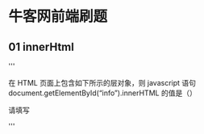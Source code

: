 # 牛客网前端刷题

## 01 innerHtml 
''' 

在 HTML 页面上包含如下所示的层对象，则 javascript 语句 document.getElementById(“info”).innerHTML 的值是（）
<div id=”info” style=”display:block”><p> 请填写 </p></div> 
'''
